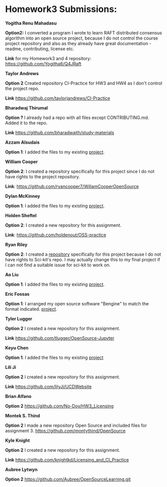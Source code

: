 # Homework3 Submissions:

**Yogitha Renu Mahadasu**

**Option2:** I converted a program I wrote to learn RAFT distributed consensus algorithm into an open source project, because I do not control the course project repository and also as they already have great documentation - readme, contributing, license etc.

**Link** for my Homework3 and 4 repository: https://github.com/Yogitha6/Q4JRaft

**Taylor Andrews**

**Option 2** Created repository CI-Practice for HW3 and HW4 as I don't control the project repo.

**Link** https://github.com/taylorjandrews/CI-Practice

**Bharadwaj Thirumal**

**Option ?** I already had a repo with all files except CONTRIBUTING.md. Added it to the repo.

**Link** https://github.com/bharadwajth/study-materials

**Azzam Alsudais**

**Option 1**: I added the files to my existing [project](https://github.com/azzamsu/HeyNet).

**William Cooper**

**Option 2**: I created a repository specifically for this project since I do not have rights to the project repository.

**Link**: https://github.com/ryancooper7/WillamCooperOpenSource

**Dylan McKinney**

**Option 1**: I added the files to my existing [project](https://github.com/dmckinney5/SlackOff).

**Holden Sheftel**

**Option 2**: I created a new repository for this assignment.

**Link**: https://github.com/holdenout/OSS-practice

**Ryan Riley**

**Option 2**: I created a [repository](https://github.com/RyanBRiley/dash-vee) specifically for this project because I do not have rights to Sci-kit's repo. I may actually change this to my final project if I can not find a suitable issue for sci-kit to work on. 

**Ao Liu**

**Option 1**: I added the files to my existing [project](https://github.com/holoTail/web-crawler-with-asyncio-coroutines).

**Eric Fossas**

**Option 1**: I arranged my open source software "Bengine" to match the format indicated. [project](https://github.com/efossas/Bengine).

**Tyler Lugger**

**Option 2** I created a new repository for this assignment.

**Link** https://github.com/tlugger/OpenSource-Jupyter                      
          
**Keyu Chen**                 
               
**Option 1**: I added the files to my existing [project](https://github.com/lgzh2003/React/tree/master/projectHere)         

**Lili Ji**

**Option 2** I created a new repository for this assignment.

**Link** https://github.com/lilyJi/UCDWebsite

**Brian Alfano**

**Option 2** https://github.com/No-Doy/HW3_Licensing

**Montek S. Thind**

**Option 2** I made a new repository Open Source and included files for assignment 3. https://github.com/montythind/OpenSource

**Kyle Knight**

**Option 2** I created a new repository for this assignment.

**Link** https://github.com/knightkd/Licensing_and_CI_Practice

**Aubree Lytwyn**

**Option 2** https://github.com/Aubree/OpenSourceLearning.git